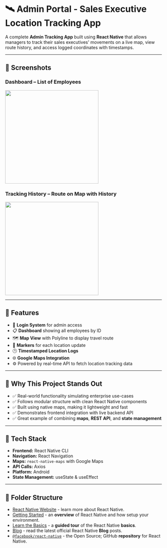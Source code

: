 # 🛰️ Admin Portal - Sales Executive Location Tracking App

A complete **Admin Tracking App** built using **React Native** that allows managers to track their sales executives' movements on a live map, view route history, and access logged coordinates with timestamps.

---

## 📱 Screenshots

### Dashboard – List of Employees
<img src="./Screenshot 2025-07-24 110355.png" width="300"/>

### Tracking History – Route on Map with History
<img src="./Screenshot 2025-07-24 110444.png" width="300"/>

---

## 🚀 Features

- 🔐 **Login System** for admin access
- 📋 **Dashboard** showing all employees by ID
- 🗺️ **Map View** with Polyline to display travel route
- 📌 **Markers** for each location update
- 🕒 **Timestamped Location Logs**
- 🌐 **Google Maps Integration**
- ⚙️ Powered by real-time API to fetch location tracking data

---

## 💼 Why This Project Stands Out

- ✅ Real-world functionality simulating enterprise use-cases
- ✅ Follows modular structure with clean React Native components
- ✅ Built using native maps, making it lightweight and fast
- ✅ Demonstrates frontend integration with live backend API
- ✅ Great example of combining **maps**, **REST API**, and **state management**

---

## 🧰 Tech Stack

- **Frontend:** React Native CLI
- **Navigation:** React Navigation
- **Maps:** `react-native-maps` with Google Maps
- **API Calls:** Axios
- **Platform:** Android
- **State Management:** useState & useEffect

---

## 📂 Folder Structure



- [React Native Website](https://reactnative.dev) - learn more about React Native.
- [Getting Started](https://reactnative.dev/docs/environment-setup) - an **overview** of React Native and how setup your environment.
- [Learn the Basics](https://reactnative.dev/docs/getting-started) - a **guided tour** of the React Native **basics**.
- [Blog](https://reactnative.dev/blog) - read the latest official React Native **Blog** posts.
- [`@facebook/react-native`](https://github.com/facebook/react-native) - the Open Source; GitHub **repository** for React Native.

